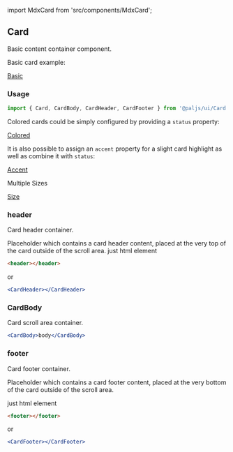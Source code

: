 import MdxCard from 'src/components/MdxCard';

<MdxCard>

## Card

Basic content container component.

Basic card example:

[Basic](demo://Basic.tsx)

</MdxCard>

<MdxCard>

### Usage

```js
import { Card, CardBody, CardHeader, CardFooter } from '@paljs/ui/Card';
```

Colored cards could be simply configured by providing a `status` property:

[Colored](demo://Colored.tsx)

It is also possible to assign an `accent` property for a slight card highlight as well as combine it with `status`:

[Accent](demo://Accent.tsx)

Multiple Sizes

[Size](demo://Size.tsx)

### header

Card header container.

Placeholder which contains a card header content, placed at the very top of the card outside of the scroll area.
just html element

```html
<header></header>
```

or

```jsx
<CardHeader></CardHeader>
```

### CardBody

Card scroll area container.

```jsx
<CardBody>body</CardBody>
```

### footer

Card footer container.

Placeholder which contains a card footer content, placed at the very bottom of the card outside of the scroll area.

just html element

```html
<footer></footer>
```

or

```jsx
<CardFooter></CardFooter>
```

</MdxCard>